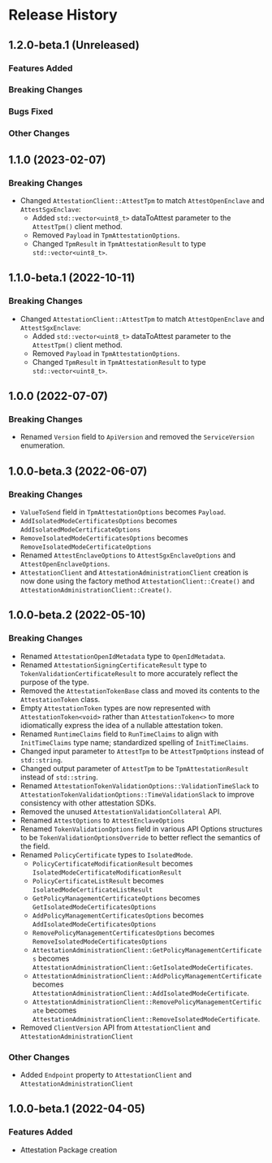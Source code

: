 # Release History

## 1.2.0-beta.1 (Unreleased)

### Features Added

### Breaking Changes

### Bugs Fixed

### Other Changes

## 1.1.0 (2023-02-07)

### Breaking Changes

- Changed `AttestationClient::AttestTpm` to match `AttestOpenEnclave` and `AttestSgxEnclave`:
  - Added `std::vector<uint8_t>` dataToAttest parameter to the `AttestTpm()` client method.
  - Removed `Payload` in `TpmAttestationOptions`.
  - Changed `TpmResult` in `TpmAttestationResult` to type `std::vector<uint8_t>`.

## 1.1.0-beta.1 (2022-10-11)

### Breaking Changes

- Changed `AttestationClient::AttestTpm` to match `AttestOpenEnclave` and `AttestSgxEnclave`:
  - Added `std::vector<uint8_t>` dataToAttest parameter to the `AttestTpm()` client method.
  - Removed `Payload` in `TpmAttestationOptions`.
  - Changed `TpmResult` in `TpmAttestationResult` to type `std::vector<uint8_t>`.

## 1.0.0 (2022-07-07)

### Breaking Changes

- Renamed `Version` field to `ApiVersion` and removed the `ServiceVersion` enumeration.

## 1.0.0-beta.3 (2022-06-07)

### Breaking Changes

- `ValueToSend` field in `TpmAttestationOptions` becomes `Payload`.
- `AddIsolatedModeCertificatesOptions` becomes `AddIsolatedModeCertificateOptions`
- `RemoveIsolatedModeCertificatesOptions` becomes `RemoveIsolatedModeCertificateOptions`
- Renamed `AttestEnclaveOptions` to `AttestSgxEnclaveOptions` and `AttestOpenEnclaveOptions`.
- `AttestationClient` and `AttestationAdministrationClient` creation is now done using the factory method `AttestationClient::Create()` and `AttestationAdministrationClient::Create()`. 

## 1.0.0-beta.2 (2022-05-10)

### Breaking Changes

- Renamed `AttestationOpenIdMetadata` type to `OpenIdMetadata`.
- Renamed `AttestationSigningCertificateResult` type to `TokenValidationCertificateResult` to more accurately reflect the
  purpose of the type.
- Removed the `AttestationTokenBase` class and moved its contents to the `AttestationToken` class.
- Empty `AttestationToken` types are now represented with `AttestationToken<void>` rather than `AttestationToken<>` to more idiomatically express the idea of a nullable attestation token.
- Renamed `RuntimeClaims` field to `RunTimeClaims` to align with `InitTimeClaims` type name; standardized spelling of
  `InitTimeClaims`.
- Changed input parameter to `AttestTpm` to be `AttestTpmOptions` instead of `std::string`.
- Changed output parameter of `AttestTpm` to be `TpmAttestationResult` instead of `std::string`.
- Renamed `AttestationTokenValidationOptions::ValidationTimeSlack` to `AttestationTokenValidationOptions::TimeValidationSlack`
  to improve consistency with other attestation SDKs.
- Removed the unused `AttestationValidationCollateral` API.
- Renamed `AttestOptions` to `AttestEnclaveOptions`
- Renamed `TokenValidationOptions` field in various API Options structures to be `TokenValidationOptionsOverride` to better
  reflect the semantics of the field.
- Renamed `PolicyCertificate` types to `IsolatedMode`.
  - `PolicyCertificateModificationResult` becomes `IsolatedModeCertificateModificationResult`
  - `PolicyCertificateListResult` becomes `IsolatedModeCertificateListResult`
  - `GetPolicyManagementCertificateOptions` becomes `GetIsolatedModeCertificatesOptions`
  - `AddPolicyManagementCertificatesOptions` becomes `AddIsolatedModeCertificatesOptions`
  - `RemovePolicyManagementCertificatesOptions` becomes `RemoveIsolatedModeCertificatesOptions`
  - `AttestationAdministrationClient::GetPolicyManagementCertificates` becomes `AttestationAdministrationClient::GetIsolatedModeCertificates`.
  - `AttestationAdministrationClient::AddPolicyManagementCertificate` becomes `AttestationAdministrationClient::AddIsolatedModeCertificate`.
  - `AttestationAdministrationClient::RemovePolicyManagementCertificate` becomes `AttestationAdministrationClient::RemoveIsolatedModeCertificate`.
- Removed `ClientVersion` API from `AttestationClient` and `AttestationAdministrationClient`

### Other Changes

- Added `Endpoint` property to `AttestationClient` and `AttestationAdministrationClient`

## 1.0.0-beta.1 (2022-04-05)

### Features Added

- Attestation Package creation


